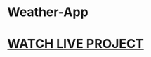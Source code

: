 # Weather-App

<h1><a href ="https://kananguluzade.github.io/Weather-App/">WATCH LIVE PROJECT</a></h1>
